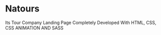 # Natours

Its Tour Company Landing Page
Completely Developed With HTML, CSS, CSS ANIMATION AND SASS
